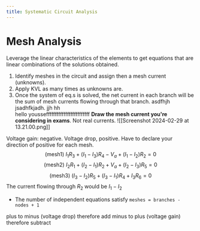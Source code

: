 ```yaml
---
title: Systematic Circuit Analysis
---
```



# Mesh Analysis
Leverage the linear characteristics of the elements to get equations that are linear combinations of the solutions obtained. 
1. Identify meshes in the circuit and assign then a mesh current (unknowns). 
2. Apply KVL as many times as unknowns are. 
3. Once the system of eq.s is solved, the net current in each branch will be the sum of mesh currents flowing through that branch.
asdfhjh jsadhfkjadh. jjh hh  
hello youssefffffffffffffffffffffffff
**Draw the mesh current you're considering in exams**. Not real currents.
![[Screenshot 2024-02-29 at 13.21.00.png]]

Voltage gain: negative. Voltage drop, positive.
Have to declare your direction of positive for each mesh.
$$\text{(mesh1) }I_1R_3 + (I_1-I_3)R_4 - V_a + (I_1 - I_2) R_2 = 0$$
$$\text{(mesh2)  }I_2R_1+(I_2-I_1)R_2+V_a+(I_2-I_3)R_5=0$$
$$\text{(mesh3)  }(I_3-I_2)R_5+(I_3-I_1)R_4+I_3R_6=0$$
The current flowing through $R_2$ would be $I_1-I_2$

- The number of independent equations satisfy `meshes = branches - nodes + 1`

plus to minus (voltage drop) therefore add
minus to plus (voltage gain) therefore subtract